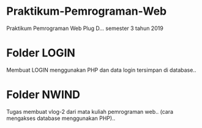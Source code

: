 # Praktikum-Pemrograman-Web
Praktikum Pemrograman Web Plug D... semester 3 tahun 2019

# Folder LOGIN
Membuat LOGIN menggunakan PHP dan data login tersimpan di database..

# Folder NWIND
Tugas membuat vlog-2 dari mata kuliah pemrograman web..
(cara mengakses database menggunakan PHP)..
